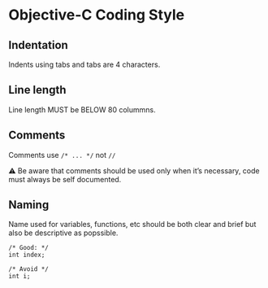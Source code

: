 # Objective-C Coding Style

## Indentation

Indents using tabs and tabs are 4 characters.

## Line length

Line length MUST be BELOW 80 colummns.

## Comments

Comments use `/* ... */` not `//`

:warning: Be aware that comments should be used only when it’s necessary, code must always be self documented.

## Naming 

Name used for variables, functions, etc should be both clear and brief but also be descriptive as popssible.

```objc
/* Good: */
int index;

/* Avoid */
int i;
```